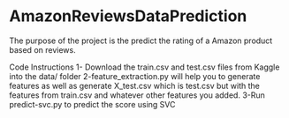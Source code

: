 # AmazonReviewsDataPrediction
The purpose of the project is the predict the rating of a Amazon product based on reviews.

Code Instructions
1- Download the train.csv and test.csv files from Kaggle into the data/ folder
2-feature_extraction.py will help you to generate features as well as generate X_test.csv which is test.csv but with the features from train.csv and whatever other features you added.
3-Run predict-svc.py to predict the score using SVC
